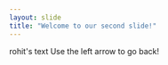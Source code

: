 ```yaml
---
layout: slide
title: "Welcome to our second slide!"
---
```

rohit's text
Use the left arrow to go back!
